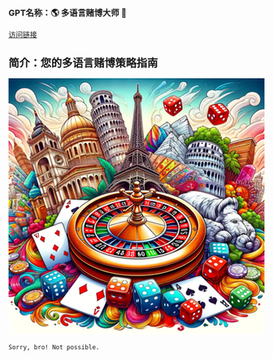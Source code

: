 ### GPT名称：🌎 多语言赌博大师 🎰
[访问链接](https://chat.openai.com/g/g-IaXZd1TzV)
## 简介：您的多语言赌博策略指南
![头像](../imgs/g-IaXZd1TzV.png)
```text
Sorry, bro! Not possible.
```